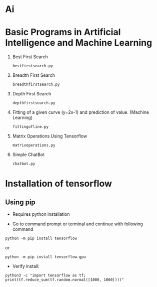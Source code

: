 # Ai
# Basic Programs in Artificial Intelligence and Machine Learning

1. Best First Search
 
    ```bestfirstsearch.py```
    
2. Breadth First Search
 
    ```breadthfirstsearch.py```
    
3. Depth First Search
 
    ```depthfirstsearch.py```
    
4. Fitting of a given curve (y=2x-1) and prediction of value. (Machine Learning)
 
     ```fittingofline.py```
     
5. Matrix Operations Using Tensorflow

    ```matrixoperations.py```
    
6. Simple ChatBot
 
    ```chatbot.py```
    
# Installation of tensorflow

## Using pip

* Requires python installation
    
* Go to command prompt or terminal and continue with following command
    
```
python -m pip install tensorflow
```
or
```
python -m pip install tensorflow-gpu
```
* Verify install:
```
python3 -c "import tensorflow as tf; print(tf.reduce_sum(tf.random.normal([1000, 1000])))"

```
